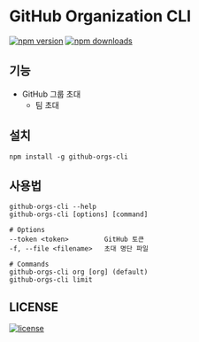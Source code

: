 # GitHub Organization CLI

[![npm version](https://img.shields.io/npm/v/github-orgs-cli?style=flat-square&color=cb3837&logo=npm)](https://www.npmjs.com/package/github-orgs-cli)
[![npm downloads](https://img.shields.io/npm/dt/github-orgs-cli?style=flat-square&color=339933)](https://www.npmjs.com/package/github-orgs-cli)

## 기능

- GitHub 그룹 초대
  - 팀 초대

## 설치

```shell
npm install -g github-orgs-cli
```

## 사용법

```shell
github-orgs-cli --help
github-orgs-cli [options] [command]

# Options
--token <token>         GitHub 토큰
-f, --file <filename>   초대 명단 파일

# Commands
github-orgs-cli org [org] (default)
github-orgs-cli limit
```

## LICENSE

[![license](https://img.shields.io/github/license/pers0n4/github-orgs-cli?style=for-the-badge&color=181717&logo=github)](https://github.com/pers0n4/github-orgs-cli/blob/main/LICENSE)
